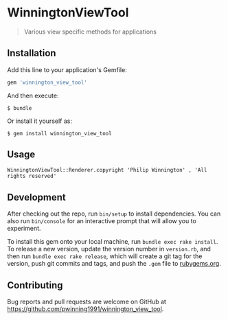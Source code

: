 # WinningtonViewTool

> Various view specific methods for applications

## Installation

Add this line to your application's Gemfile:

```ruby
gem 'winnington_view_tool'
```

And then execute:

    $ bundle

Or install it yourself as:

    $ gem install winnington_view_tool

## Usage
```
WinningtonViewTool::Renderer.copyright 'Philip Winnington' , 'All rights reserved'
```

## Development

After checking out the repo, run `bin/setup` to install dependencies. You can also run `bin/console` for an interactive prompt that will allow you to experiment.

To install this gem onto your local machine, run `bundle exec rake install`. To release a new version, update the version number in `version.rb`, and then run `bundle exec rake release`, which will create a git tag for the version, push git commits and tags, and push the `.gem` file to [rubygems.org](https://rubygems.org).

## Contributing

Bug reports and pull requests are welcome on GitHub at https://github.com/pwinning1991/winnington_view_tool.
